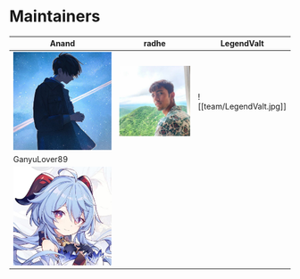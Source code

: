 # Maintainers

| Anand | radhe | LegendValt |
|---|---|---|
|![](team/Anand.jpg)| ![](team/radhe.jpg) |![[team/LegendValt.jpg]]
| GanyuLover89 |
| ![](team/GanyuLover89.jpg)|
